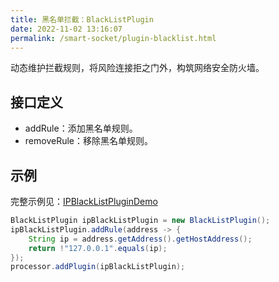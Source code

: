 ```yaml
---
title: 黑名单拦截：BlackListPlugin
date: 2022-11-02 13:16:07
permalink: /smart-socket/plugin-blacklist.html
---
```

动态维护拦截规则，将风险连接拒之门外，构筑网络安全防火墙。
## 接口定义
- addRule：添加黑名单规则。
- removeRule：移除黑名单规则。

## 示例
完整示例见：[IPBlackListPluginDemo](https://gitee.com/smartboot/smart-socket/blob/master/aio-pro/src/test/java/com/smartboot/socket/plugin/IPBlackListPluginDemo.java)
```java
BlackListPlugin ipBlackListPlugin = new BlackListPlugin();
ipBlackListPlugin.addRule(address -> {
    String ip = address.getAddress().getHostAddress();
    return !"127.0.0.1".equals(ip);
});
processor.addPlugin(ipBlackListPlugin);
```